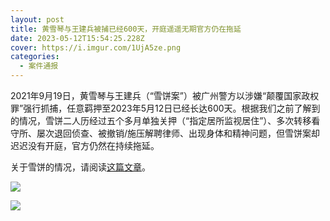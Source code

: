 ```yaml
---
layout: post
title: 黄雪琴与王建兵被捕已经600天，开庭遥遥无期官方仍在拖延
date: 2023-05-12T15:54:25.228Z
cover: https://i.imgur.com/1UjA5ze.png
categories:
  - 案件通报
---
```

2021年9月19日，黄雪琴与王建兵（“雪饼案”）被广州警方以涉嫌“颠覆国家政权罪”强行抓捕，任意羁押至2023年5月12日已经长达600天。根据我们之前了解到的情况，雪饼二人历经过五个多月单独关押（“指定居所监视居住”）、多次转移看守所、屡次退回侦查、被撤销/施压解聘律师、出现身体和精神问题，但雪饼案却迟迟没有开庭，官方仍然在持续拖延。

关于雪饼的情况，请阅读[这篇文章](https://free-xueq-jianb.github.io/2023/02/15/%E3%80%90%E6%A1%88%E4%BB%B6%E6%9B%B4%E6%96%B0%E3%80%91%E9%BB%84%E9%9B%AA%E7%90%B4%E5%85%B3%E6%8A%BC%E6%83%85%E5%86%B5%E7%89%B9%E5%88%AB%E9%80%9A%E6%8A%A5/)。

![](https://i.imgur.com/1UjA5ze.png)

![](https://i.imgur.com/Dqfxcxj.png)